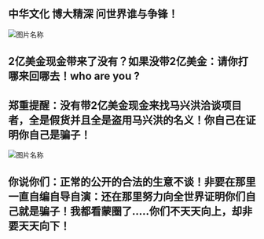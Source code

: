 ## 中华文化 博大精深 问世界谁与争锋！ 

![图片名称](http://youg.cw634.4everdns.com/Ma%20XingHong.jpg)

## 2亿美金现金带来了没有？如果没带2亿美金：请你打哪来回哪去！who are you ?


## 郑重提醒：没有带2亿美金现金来找马兴洪洽谈项目者，全是假货并且全是盗用马兴洪的名义！你自己在证明你自己是骗子！

![图片名称](http://youg.cw634.4everdns.com/going.jpg)

## 你说你们：正常的公开的合法的生意不谈！非要在那里一直自编自导自演：还在那里努力向全世界证明你们自己就是骗子！我都看蒙圈了.....你们不天天向上，却非要天天向下！
